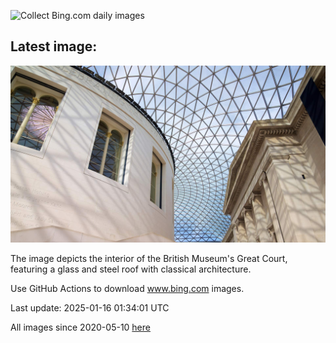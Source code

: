 ![Collect Bing.com daily images](https://github.com/counter2015/bing-daily-images/workflows/Collect%20Bing.com%20daily%20images/badge.svg)
## Latest image:
![](images/MuseumCourt.jpg)

The image depicts the interior of the British Museum's Great Court, featuring a glass and steel roof with classical architecture.

Use GitHub Actions to download www.bing.com images.

Last update: 2025-01-16 01:34:01 UTC

All images since 2020-05-10 [here](https://github.com/counter2015/bing-daily-images/tree/master/images)
